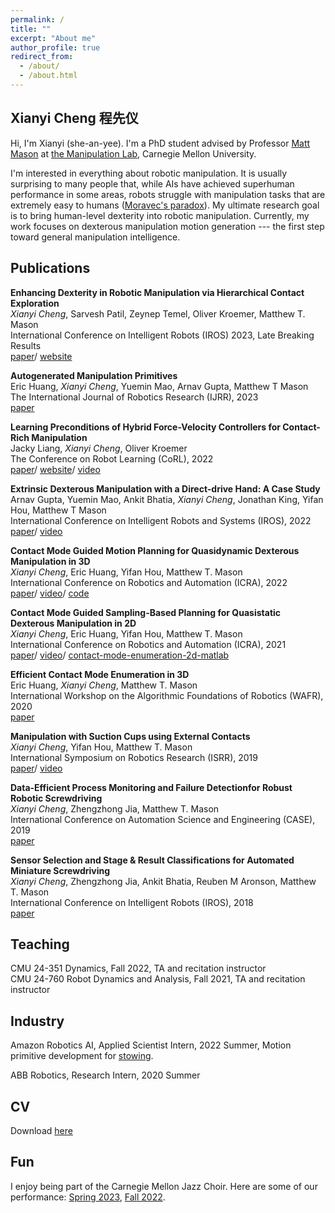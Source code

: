 ```yaml
---
permalink: /
title: ""
excerpt: "About me"
author_profile: true
redirect_from:
  - /about/
  - /about.html
---
```


Xianyi Cheng 程先仪
-----

Hi, I'm Xianyi (she-an-yee). I'm a PhD student advised by Professor [Matt Mason](http://www.cs.cmu.edu/~mason/) at [the Manipulation Lab](http://mlab.ri.cmu.edu), Carnegie Mellon University. 

I'm interested in everything about robotic manipulation. It is usually surprising to many people that, while AIs have achieved superhuman performance in some areas, robots struggle with manipulation tasks that are extremely easy to humans ([Moravec's paradox](https://en.wikipedia.org/wiki/Moravec%27s_paradox)). My ultimate research goal is to bring human-level dexterity into robotic manipulation. Currently, my work focuses on dexterous manipulation motion generation --- the first step toward general manipulation intelligence.

## Publications

**Enhancing Dexterity in Robotic Manipulation via Hierarchical Contact Exploration** \
*Xianyi Cheng*, Sarvesh Patil, Zeynep Temel, Oliver Kroemer, Matthew T. Mason \
International Conference on Intelligent Robots (IROS) 2023, Late Breaking Results\
[paper](http://arxiv.org/abs/2307.00383)/ [website](https://xianyicheng.github.io/HiDex-Website)

**Autogenerated Manipulation Primitives** \
Eric Huang, *Xianyi Cheng*, Yuemin Mao, Arnav Gupta, Matthew T Mason \
The International Journal of Robotics Research (IJRR), 2023 \
[paper](https://journals.sagepub.com/doi/abs/10.1177/02783649231170897)

**Learning Preconditions of Hybrid Force-Velocity Controllers for Contact-Rich Manipulation** \
Jacky Liang, *Xianyi Cheng*, Oliver Kroemer \
The Conference on Robot Learning (CoRL), 2022 \
[paper](https://arxiv.org/abs/2206.12728)/ [website](https://sites.google.com/view/constrained-manipulation)/ [video](https://youtu.be/PfrdFWogaHk)

**Extrinsic Dexterous Manipulation with a Direct-drive Hand: A Case Study** \
Arnav Gupta, Yuemin Mao, Ankit Bhatia, *Xianyi Cheng*, Jonathan King, Yifan Hou, Matthew T Mason \
International Conference on Intelligent Robots and Systems (IROS), 2022 \
[paper](https://ieeexplore.ieee.org/abstract/document/9981569)/ [video](https://youtu.be/IYknKHFLark)

**Contact Mode Guided Motion Planning for Quasidynamic Dexterous Manipulation in 3D** \
*Xianyi Cheng*, Eric Huang, Yifan Hou, Matthew T. Mason \
International Conference on Robotics and Automation (ICRA), 2022 \
[paper](https://arxiv.org/abs/2105.14431)/ [video](https://youtu.be/JuLlliG3vGc)/ [code](https://github.com/XianyiCheng/CMGMP) 

**Contact Mode Guided Sampling-Based Planning for Quasistatic Dexterous Manipulation in 2D** \
*Xianyi Cheng*, Eric Huang, Yifan Hou, Matthew T. Mason \
International Conference on Robotics and Automation (ICRA), 2021 \
[paper](https://arxiv.org/abs/2011.01454)/ [video](https://youtu.be/2yYYLN3JAbs)/ 
[contact-mode-enumeration-2d-matlab](https://github.com/XianyiCheng/contact_mode_enumeration_2d)

**Efficient Contact Mode Enumeration in 3D** \
Eric Huang, *Xianyi Cheng*, Matthew T. Mason \
International Workshop on the Algorithmic Foundations of Robotics (WAFR), 2020 \
[paper](http://robotics.cs.rutgers.edu/wafr2020/wp-content/uploads/sites/7/2020/05/WAFR_2020_FV_73.pdf)

**Manipulation with Suction Cups using External Contacts** \
*Xianyi Cheng*, Yifan Hou, Matthew T. Mason  \
International Symposium on Robotics Research (ISRR), 2019 \
[paper](https://xianyicheng.github.io/files/cheng_isrr19.pdf)/ [video](https://youtu.be/eK77vK8wkUE)

**Data-Efficient  Process  Monitoring  and  Failure  Detectionfor  Robust  Robotic  Screwdriving** \
*Xianyi Cheng*, Zhengzhong Jia, Matthew T. Mason \
International Conference on Automation Science and Engineering (CASE), 2019 \
[paper](https://xianyicheng.github.io/files/cheng_case19.pdf)

**Sensor Selection and Stage & Result Classifications for Automated Miniature Screwdriving** \
*Xianyi Cheng*, Zhengzhong Jia, Ankit Bhatia, Reuben M Aronson, Matthew T. Mason \
International Conference on Intelligent Robots (IROS), 2018 \
[paper](https://xianyicheng.github.io/files/cheng_iros18.pdf)

## Teaching 
CMU 24-351 Dynamics, Fall 2022, TA and recitation instructor \
CMU 24-760 Robot Dynamics and Analysis, Fall 2021, TA and recitation instructor

## Industry
Amazon Robotics AI, Applied Scientist Intern, 2022 Summer, 
Motion primitive development for [stowing](https://spectrum.ieee.org/amazon-warehouse-robots-2659064182).

ABB Robotics, Research Intern, 2020 Summer

## CV
Download [here](https://xianyicheng.github.io/files/Xianyi_CV.pdf)

## Fun

I enjoy being part of the Carnegie Mellon Jazz Choir. Here are some of our performance: [Spring 2023](https://www.youtube.com/live/9lHFr5QU1q0?feature=share&t=670), [Fall 2022](https://www.youtube.com/live/NCXkeIqxoXM?feature=share&t=1365).
